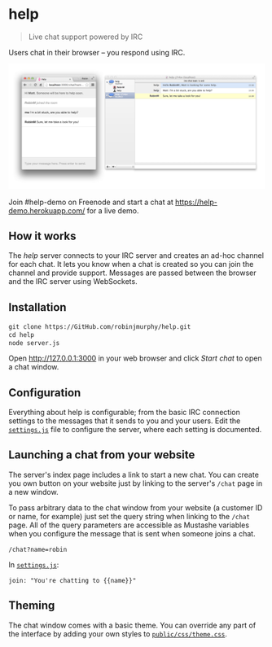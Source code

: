 # help

> Live chat support powered by IRC

Users chat in their browser – you respond using IRC.

![Screenshot](screenshot.png)

Join #help-demo on Freenode and start a chat at https://help-demo.herokuapp.com/ for a live demo.

## How it works

The _help_ server connects to your IRC server and creates an ad-hoc channel for each chat. It lets you know when a chat is created so you can join the channel and provide support. Messages are passed between the browser and the IRC server using WebSockets.

## Installation

```
git clone https://GitHub.com/robinjmurphy/help.git
cd help
node server.js
```

Open http://127.0.0.1:3000 in your web browser and click _Start chat_ to open a chat window.

## Configuration

Everything about help is configurable; from the basic IRC connection settings to the messages that it sends to you and your users. Edit the [`settings.js`](settings.js) file to configure the server, where each setting is documented.

## Launching a chat from your website

The server's index page includes a link to start a new chat. You can create you own button on your website just by linking to the server's `/chat` page in a new window.

To pass arbitrary data to the chat window from your website (a customer ID or name, for example) just set the query string when linking to the `/chat` page. All of the query parameters are accessible as Mustashe variables when you configure the message that is sent when someone joins a chat.

```
/chat?name=robin
```

In [`settings.js`](settings.js):

```
join: "You're chatting to {{name}}"
```

## Theming

The chat window comes with a basic theme. You can override any part of the interface by adding your own styles to [`public/css/theme.css`](public/css/theme.css).
